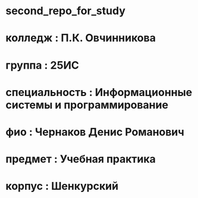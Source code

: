 # second_repo_for_study 
# колледж : П.К. Овчинникова
# группа : 25ИС
# специальность : Информационные системы и программирование
# фио : Чернаков Денис Романович
# предмет : Учебная практика
# корпус : Шенкурский